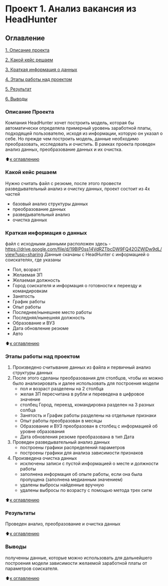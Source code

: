 # Проект 1. Анализ вакансия из HeadHunter

## Оглавление
[1. Описание проекта](https://github.com/EkaterinaTrushkina/sf_data_science/tree/main/project_1#%D0%BE%D0%BF%D0%B8%D1%81%D0%B0%D0%BD%D0%B8%D0%B5-%D0%BF%D1%80%D0%BE%D0%B5%D0%BA%D1%82%D0%B0)

[2. Какой кейс решаем](https://github.com/EkaterinaTrushkina/sf_data_science/tree/main/project_1#%D0%BA%D0%B0%D0%BA%D0%BE%D0%B9-%D0%BA%D0%B5%D0%B9%D1%81-%D1%80%D0%B5%D1%88%D0%B0%D0%B5%D0%BC)

[3. Краткая информация о данных](https://github.com/EkaterinaTrushkina/sf_data_science/tree/main/project_1#%D0%BA%D1%80%D0%B0%D1%82%D0%BA%D0%B0%D1%8F-%D0%B8%D0%BD%D1%84%D0%BE%D1%80%D0%BC%D0%B0%D1%86%D0%B8%D1%8F-%D0%BE-%D0%B4%D0%B0%D0%BD%D0%BD%D1%8B%D1%85)

[4. Этапы работы над проектом](https://github.com/EkaterinaTrushkina/sf_data_science/tree/main/project_1#%D1%8D%D1%82%D0%B0%D0%BF%D1%8B-%D1%80%D0%B0%D0%B1%D0%BE%D1%82%D1%8B-%D0%BD%D0%B0%D0%B4-%D0%BF%D1%80%D0%BE%D0%B5%D0%BA%D1%82%D0%BE%D0%BC)

[5. Результат](https://github.com/EkaterinaTrushkina/sf_data_science/tree/main/project_1#%D1%80%D0%B5%D0%B7%D1%83%D0%BB%D1%8C%D1%82%D0%B0%D1%82%D1%8B)

[6. Выводы](https://github.com/EkaterinaTrushkina/sf_data_science/tree/main/project_1#%D0%B2%D1%8B%D0%B2%D0%BE%D0%B4%D1%8B)

### Описание Проекта
Компания HeadHunter хочет построить модель, которая бы автоматически определяла примерный уровень заработной платы, подходящей пользователю, исходя из информации, которую он указал о себе. Но прежде чем построить модель, данные необходимо преобразовать, исследовать и очистить. 
В рамках проекта проведен анализ данных, преобразование данных и их очистка. 

:arrow_up:[к оглавлению](https://github.com/EkaterinaTrushkina/sf_data_science/tree/main/project_1/README.md#Оглавление)

### Какой кейс решаем
Нужно считать файл с резюме, после этого провести разведывательный анализ и очистку данных, проект состоит из 4х частей
- базовый анализ структуры данных
- преобразование данных
- разведывательный анализ
- очистка данных

### Краткая информация о данных
файл с исходными данными расположен здесь - https://drive.google.com/file/d/19BlP0ss14VdRZTbcDW9FQ42OZWlDw9dL/view?usp=sharing
Данные скачаны с HeadHunter с информацией о соискателях, где указаны
- Пол, возраст
- Желаемая ЗП
- Желаемая должность
- Город соискателя и информация о готовности к переезду и командировкам
- Занятость
- График работы 
- Опыт работы
- Последнее/нынешнее место работы
- Последняя/нынешняя должность
- Образование и ВУЗ
- Дата обновление резюме
- Авто

:arrow_up:[к оглавлению](https://github.com/EkaterinaTrushkina/sf_data_science/tree/main/project_1/README.md#Оглавление)

### Этапы работы над проектом
1. Произведено считывание данных из файла и первичный анализ структуры данных
2. После этого сделаны преобразования для столбцов, чтобы их можно было анализировать и далее использовать для построения модели
   - пол и возраст разделены на 2 столбца
   - желая ЗП пересчитана в рубли и переведена в цифровое значение
   - столбец Город, переезд, командировка разделен на 3 разных солбца
   - Занятость и График работы разделены на отдельные признаки
   - Опыт работы преобразован в месяцы
   - Образование и ВУЗ преобразован в столбец с информацией об уровне образования
   - Дата обновления резюме преобразована в тип Дата
3. Проведен разведывательный анализ данных
   - построены графики распределений параметров
   - построены графики для анализа зависимости признаков
4. Произведена очистка данных
   - исключены записи с пустой информацией о месте и должности работы
   - заполнена информация об опыте работы, если она была пропущена (заполнена медианным значением)
   - удалены выбросы найденные вручную
   - удалены выбросы по возрасту с помощью метода трех сигм

:arrow_up:[к оглавлению](https://github.com/EkaterinaTrushkina/sf_data_science/tree/main/project_1/README.md#Оглавление)

### Результаты
Проведен анализ, преобразование и очистка данных

:arrow_up:[к оглавлению](https://github.com/EkaterinaTrushkina/sf_data_science/tree/main/project_1/README.md#Оглавление)

### Выводы
полученны данные, которые можно использовать для дальнейшего  построения модели зависимости желаемой заработной платы от параметров соискателя.


:arrow_up:[к оглавлению](https://github.com/EkaterinaTrushkina/sf_data_science/tree/main/project_1/README.md#Оглавление)
